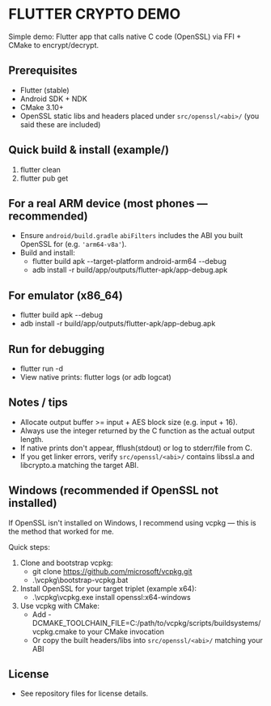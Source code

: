 # FLUTTER CRYPTO DEMO

Simple demo: Flutter app that calls native C code (OpenSSL) via FFI + CMake to encrypt/decrypt.

## Prerequisites

- Flutter (stable)
- Android SDK + NDK
- CMake 3.10+
- OpenSSL static libs and headers placed under `src/openssl/<abi>/` (you said these are included)

## Quick build & install (example/)

1. flutter clean
2. flutter pub get

## For a real ARM device (most phones — recommended)

- Ensure `android/build.gradle` `abiFilters` includes the ABI you built OpenSSL for (e.g. `'arm64-v8a'`).
- Build and install:
  - flutter build apk --target-platform android-arm64 --debug
  - adb install -r build/app/outputs/flutter-apk/app-debug.apk

## For emulator (x86_64)

- flutter build apk --debug
- adb install -r build/app/outputs/flutter-apk/app-debug.apk

## Run for debugging

- flutter run -d <device-id>
- View native prints: flutter logs (or adb logcat)

## Notes / tips

- Allocate output buffer >= input + AES block size (e.g. input + 16).
- Always use the integer returned by the C function as the actual output length.
- If native prints don't appear, fflush(stdout) or log to stderr/file from C.
- If you get linker errors, verify `src/openssl/<abi>/` contains libssl.a and libcrypto.a matching the target ABI.

## Windows (recommended if OpenSSL not installed)
If OpenSSL isn't installed on Windows, I recommend using vcpkg — this is the method that worked for me.

Quick steps:
1. Clone and bootstrap vcpkg:
   - git clone https://github.com/microsoft/vcpkg.git
   - .\vcpkg\bootstrap-vcpkg.bat
2. Install OpenSSL for your target triplet (example x64):
   - .\vcpkg\vcpkg.exe install openssl:x64-windows
3. Use vcpkg with CMake:
   - Add -DCMAKE_TOOLCHAIN_FILE=C:/path/to/vcpkg/scripts/buildsystems/vcpkg.cmake to your CMake invocation
   - Or copy the built headers/libs into `src/openssl/<abi>/` matching your ABI

## License

- See repository files for license details.
